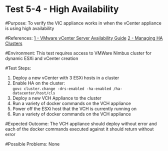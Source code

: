 Test 5-4 - High Availability
=======

#Purpose:
To verify the VIC appliance works in when the vCenter appliance is using high availability

#References:
[1 - VMware vCenter Server Availability Guide](http://www.vmware.com/files/pdf/techpaper/vmware-vcenter-server-availability-guide.pdf)
[2 - Managing HA Clusters](https://pubs.vmware.com/vsphere-50/index.jsp#com.vmware.wssdk.pg.doc_50/PG_Ch13_Resources.15.9.html)

#Environment:
This test requires access to VMWare Nimbus cluster for dynamic ESXi and vCenter creation

#Test Steps:
1. Deploy a new vCenter with 3 ESXi hosts in a cluster
2. Enable HA on the cluster:  
```govc cluster.change -drs-enabled -ha-enabled /ha-datacenter/host/cls```
3. Deploy a new VCH Appliance to the cluster  
4. Run a variety of docker commands on the VCH appliance
5. Power off the ESXi host that the VCH is currently running on
6. Run a variety of docker commands on the VCH appliance

#Expected Outcome:
The VCH appliance should deploy without error and each of the docker commands executed against it should return without error

#Possible Problems:
None
